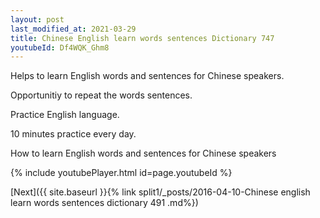 ```yaml
---
layout: post
last_modified_at: 2021-03-29
title: Chinese English learn words sentences Dictionary 747 
youtubeId: Df4WQK_Ghm8
---
```

 
 
Helps to learn English words and sentences for Chinese speakers.

Opportunitiy to repeat the words sentences. 

Practice English language. 
 
10 minutes practice every day. 
 
How to learn English words and sentences for Chinese speakers 
 
{% include youtubePlayer.html id=page.youtubeId %}
 
 
[Next]({{ site.baseurl }}{% link  split1/_posts/2016-04-10-Chinese english learn words sentences dictionary 491 .md%})
 
